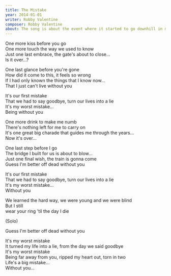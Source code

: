 ```yaml
---
title: The Mistake
year: 2014-01-01
writer: Robby Valentine
composer: Robby Valentine
about: The song is about the event where it started to go downhill in my personal life. The lyrics are clear enough, they’re literal. One of the favorite rock ballads I wrote. It was only a bonus track on Falling Down In Misanthropolis and I felt it needed to be exposed better.
---
```


<p>One more kiss before you go<br />
One more touch the way we used to know<br />
Just one last embrace, the gate's about to close...<br />
Is it over...?</p>

<p>One last glance before you're gone<br />
How did it come to this, it feels so wrong<br />
If I had only known the things that I know now...<br />
That I just can't live without you</p>

<p>It's our first mistake<br />
That we had to say goodbye, turn our lives into a lie<br />
It's my worst mistake...<br />
Being without you</p>

<p>One more drink to make me numb<br />
There's nothing left for me to carry on<br />
It's one great big charade that guides me through the years...<br />
Now it's over...</p>

<p>One last step before I go<br />
The bridge I built for us is about to blow...<br />
Just one final wish, the train is gonna come<br />
Guess I'm better off dead without you</p>

<p>It's our first mistake<br />
That we had to say goodbye, turn our lives into a lie<br />
It's my worst mistake...<br />
Without you</p>

<p>We learned the hard way, we were young and we were blind<br />
But I still<br /> wear your ring 'til the day I die</p>

<p class="em">(Solo)</p>

<p>Guess I'm better off dead without you</p>

<p>It's my worst mistake<br />
It turned my life into a lie, from the day we said goodbye<br />
It's my worst mistake<br />
Being far away from you, ripped my heart out, torn in two<br />
Life's a big mistake...<br />
Without you...</p>